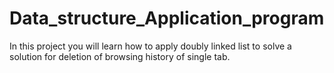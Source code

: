 # Data_structure_Application_program
In this project you will learn how to apply doubly linked list to solve a solution for deletion of browsing history of single tab.

